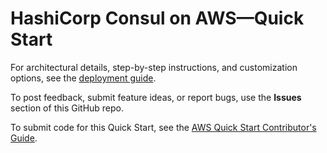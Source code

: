 # HashiCorp Consul on AWS—Quick Start

For architectural details, step-by-step instructions, and customization options, see the [deployment guide](https://fwd.aws/v3mz8?).

To post feedback, submit feature ideas, or report bugs, use the **Issues** section of this GitHub repo.

To submit code for this Quick Start, see the [AWS Quick Start Contributor's Guide](https://fwd.aws/NwqYA?).
